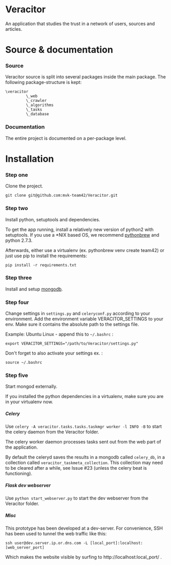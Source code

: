 Veracitor
=========

An application that studies the trust in a network of users, sources
and articles.


# Source & documentation

### Source
Veracitor source is split into several packages inside the main package.
The following package-structure is kept:

    \veracitor
             \_web
             \_crawler
             \_algorithms
             \_tasks
             \_database

### Documentation

The entire project is documented on a per-package level.


# Installation

### Step one

Clone the project.

`git clone git@github.com:mvk-team42/Veracitor.git`

### Step two

Install python, setuptools and dependencies.

To get the app running, install a relatively new version of python2
with setuptools. If you use a *NIX based OS, we recommend
[pythonbrew](https://github.com/utahta/pythonbrew) and python 2.7.3.

Afterwards, either use a virtualenv (ex. pythonbrew venv create
team42) or just use pip to install the requirements:

`pip install -r requirements.txt`

### Step three

Install and setup [mongodb](http://www.mongodb.org/).

### Step four

Change settings in `settings.py` and `celeryconf.py` according to your
environment. Add the environment variable VERACITOR_SETTINGS to your
env. Make sure it contains the absolute path to the settings file.

Example:
Ubuntu Linux - append this to `~/.bashrc` :

    export VERACITOR_SETTINGS="/path/to/Veracitor/settings.py"

Don't forget to also activate your settings ex. :

    source ~/.bashrc


### Step five

Start mongod externally.

If you installed the python dependencies in a virtualenv, make sure
you are in your virtualenv now.

##### Celery

Use `celery -A veracitor.tasks.tasks.taskmgr worker -l INFO -B`
to start the celery daemon from the Veracitor folder.

The celery worker daemon processes tasks sent out from the web part of
the application.

By default the celeryd saves the results in a mongodb called
`celery_db`, in a collection called `veracitor_taskmeta_collection`.
This collection may need to be cleared after a while, see Issue #23
(unless the celery beat is functioning).

##### Flask dev webserver

Use `python start_webserver.py` to start the dev webserver from the
Veracitor folder.

##### Misc

This prototype has been developed at a dev-server. For convenience,
SSH has been used to tunnel the web traffic like this:

    ssh user@dev.server.ip.or.dns.com -L [local_port]:localhost:[web_server_port]

Which makes the website visible by surfing to http://localhost:local_port/ .